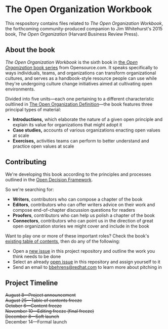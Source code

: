 # The Open Organization Workbook

This respository contains files related to _The Open Organization Workbook_, the forthcoming community-produced companion to Jim Whitehurst's 2015 book, _The Open Organization_ (Harvard Business Review Press).

## About the book

_The Open Organization Workbook_ is the sixth book in [the _Open Organization_ book series](https://opensource.com/open-organization/resources/book-series) from Opensource.com. It speaks specifically to ways individuals, teams, and organizations can transform organizational cultures, and serves as a handbook-style resource people can use while they're undergoing culture change initiatives aimed at cultivating open environments.

Divided into five units—each one pertaining to a different characteristic oultlined in [The Open Organization Definition](https://opensource.com/open-organization/resources/open-org-definition)—the book features three principal types of material: 

- **Introductions,** which elaborate the nature of a given open principle and explain its value for organizations that might adopt it
- **Case studies,** accounts of various organizations enacting open values at scale
- **Exercises,** activities teams can perform to better understand and practice open values at scale

## Contributing

We're developing this book according to the principles and processes outlined in the [Open Decision Framework](https://opensource.com/open-organization/resources/open-decision-framework).

So we're searching for:

- **Writers**, contributors who can compose a chapter of the book
- **Editors**, contributors who can offer writers advice on their work and compose end-of-chapter discussion questions for readers
- **Proofers**, contributors who can help us polish a chapter of the book
- **Connectors**, contributors who can point us in the direction of great open organization stories we might cover and include in the book

Want to play one or more of these important roles? Check the book's [existing table of contents](https://github.com/open-organization-ambassadors/open-org-workbook/blob/master/open_org_workbook_toc.md), then do any of the following:

- Open a [new issue](https://github.com/open-organization-ambassadors/open-org-workbook/issues) in this project repository and outline the work you think needs to be done
- Select an already [open issue](https://github.com/open-organization-ambassadors/open-org-workbook/issues) in this repository and assign yourself to it
- Send an email to <bbehrens@redhat.com> to learn more about pitching in

## Project Timeline

~~August 8—Project announcement~~  
~~August 25—Table of contents freeze~~  
~~October 6—Content freeze~~  
~~November 10—Editing freeze (final freeze)~~  
~~December 8—Soft launch~~  
December 14—Formal launch  
